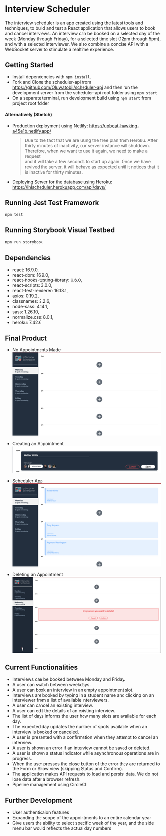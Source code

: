 # Interview Scheduler

The interview scheduler is an app created using the latest tools and techniques, to build and test a React application that allows users to book and cancel interviews. An interview can be booked on a selected day of the week (Monday through Friday), for a selected time slot (12pm through 5pm), and with a selected interviewer. We also combine a concise API with a WebSocket server to stimulate a realtime experience.

## Getting Started

- Install dependencies with `npm install`.
- Fork and Clone the scheduler-api from <https://github.com/Oluwatobii/scheduler-api> and then run the development server from the scheduler-api root folder using `npm start`
- On a separate terminal, run development build using `npm start` from project root folder

#### Alternatively (Stretch)

- Production deployment using Netlify: <https://upbeat-hawking-a45e1b.netlify.app/>
  > Due to the fact that we are using the free plan from Heroku.
  > After thirty minutes of inactivity, our server instance will shutdown.
  > Therefore, when we want to use it again, we need to make a request,  
  > and it will take a few seconds to start up again.
  > Once we have revived the server, it will behave as expected until it notices that it is inactive for thirty minutes.
- Deploying Server for the database using Heroku: <https://lhlscheduler.herokuapp.com/api/days/>

## Running Jest Test Framework

```sh
npm test
```

## Running Storybook Visual Testbed

```sh
npm run storybook
```

## Dependencies

- react: 16.9.0,
- react-dom: 16.9.0,
- react-hooks-testing-library: 0.6.0,
- react-scripts: 3.0.0,
- react-test-renderer: 16.13.1,
- axios: 0.19.2,
- classnames: 2.2.6,
- node-sass: 4.14.1,
- sass: 1.26.10,
- normalize.css: 8.0.1,
- heroku: 7.42.6

## Final Product

- No Appointments Made
  !["No Appointments Made"](public/images/empty.png)

- Creating an Appointment
  !["Creating an Appointment"](public/images/create.png)

- Scheduler App
  !["UI"](public/images/UI.png)

- Deleting an Appointment
  !["Deleting an Appointment"](public/images/confirm.png)

## Current Functionalities

- Interviews can be booked between Monday and Friday.
- A user can switch between weekdays.
- A user can book an interview in an empty appointment slot.
- Interviews are booked by typing in a student name and clicking on an interviewer from a list of available interviewers.
- A user can cancel an existing interview.
- A user can edit the details of an existing interview.
- The list of days informs the user how many slots are available for each day.
- The expected day updates the number of spots available when an interview is booked or canceled.
- A user is presented with a confirmation when they attempt to cancel an interview.
- A user is shown an error if an interview cannot be saved or deleted.
- A user is shown a status indicator while asynchronous operations are in progress.
- When the user presses the close button of the error they are returned to the Form or Show view (skipping Status and Confirm).
- The application makes API requests to load and persist data. We do not lose data after a browser refresh.
- Pipeline management using CircleCI

## Further Development

- User authenticaion features
- Expanding the scope of the appointments to an entire calendar year
- Give users the ability to select specific week of the year, and the side menu bar would reflects the actual day numbers
